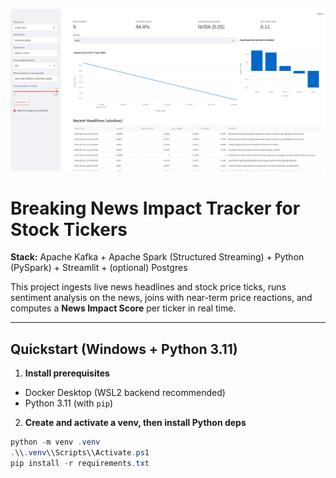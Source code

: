 ![alt text](image-1.png)

# Breaking News Impact Tracker for Stock Tickers


**Stack:** Apache Kafka + Apache Spark (Structured Streaming) + Python (PySpark) + Streamlit + (optional) Postgres

This project ingests live news headlines and stock price ticks, runs sentiment analysis on the news,
joins with near-term price reactions, and computes a **News Impact Score** per ticker in real time.

---

## Quickstart (Windows + Python 3.11)

1) **Install prerequisites**
- Docker Desktop (WSL2 backend recommended)
- Python 3.11 (with `pip`)

2) **Create and activate a venv, then install Python deps**
```powershell
python -m venv .venv
.\\.venv\\Scripts\\Activate.ps1
pip install -r requirements.txt